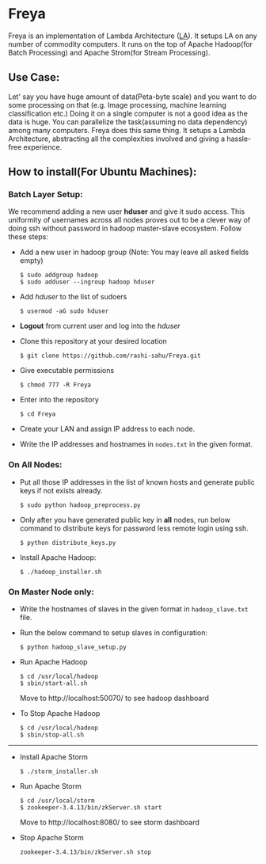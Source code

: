 # Freya

Freya is an implementation of Lambda Architecture ([LA](http://lambda-architecture.net/)). It setups LA on any number of commodity computers. It runs on the top of Apache Hadoop(for Batch Processing) and Apache Strom(for Stream Processing). 

## Use Case:
Let' say you have huge amount of data(Peta-byte scale) and you want to do some processing on that (e.g. Image processing, machine learning classification etc.)
Doing it on a single computer is not a good idea as the data is huge. You can parallelize the task(assuming no data dependency) among many computers. Freya does this same thing. It setups a Lambda Architecture, abstracting all the complexities involved and giving a hassle-free experience. 

## How to install(For Ubuntu Machines):

### Batch Layer Setup:
We recommend adding a new user **hduser** and give it sudo access. This uniformity of usernames across all nodes proves out to be a clever way of doing ssh without password in hadoop master-slave ecosystem. Follow these steps:

- Add a new user in hadoop group (Note: You may leave all asked fields empty)
    ```
    $ sudo addgroup hadoop
    $ sudo adduser --ingroup hadoop hduser
    ```

- Add *hduser* to the list of sudoers
    ```
    $ usermod -aG sudo hduser
    ```

- **Logout** from current user and log into the *hduser*

- Clone this repository at your desired location
    ```
    $ git clone https://github.com/rashi-sahu/Freya.git
    ```
- Give executable permissions
    ```
    $ chmod 777 -R Freya
    ```
- Enter into the repository
    ```
    $ cd Freya
    ```
- Create your LAN and assign IP address to each node.
- Write the IP addresses and hostnames in ```nodes.txt``` in the given format. 
### On All  Nodes:
- Put all those IP addresses in the list of known hosts and generate public keys if not exists already.
    ```
    $ sudo python hadoop_preprocess.py
    ```
- Only after you have generated public key in **all** nodes, run below command to distribute keys for password less remote login using ssh.
    ```
    $ python distribute_keys.py
    ```
- Install Apache Hadoop:
    ```
    $ ./hadoop_installer.sh
    ```
### On Master Node only:
- Write the hostnames of slaves in the given format in ```hadoop_slave.txt```  file.
- Run the below command to setup slaves in configuration:
    ```
    $ python hadoop_slave_setup.py
    ```
- Run Apache Hadoop
    ```
    $ cd /usr/local/hadoop
    $ sbin/start-all.sh
    ``` 
    Move to http://localhost:50070/ to see hadoop dashboard

- To Stop Apache Hadoop
    ```
    $ cd /usr/local/hadoop
    $ sbin/stop-all.sh
    ``` 
    
---

- Install Apache Storm
    ```
    $ ./storm_installer.sh
    ```

- Run Apache Storm 
    ```
    $ cd /usr/local/storm
    $ zookeeper-3.4.13/bin/zkServer.sh start
    ``` 
    Move to http://localhost:8080/ to see storm dashboard

- Stop Apache Storm
    ```
    zookeeper-3.4.13/bin/zkServer.sh stop
    ```
 